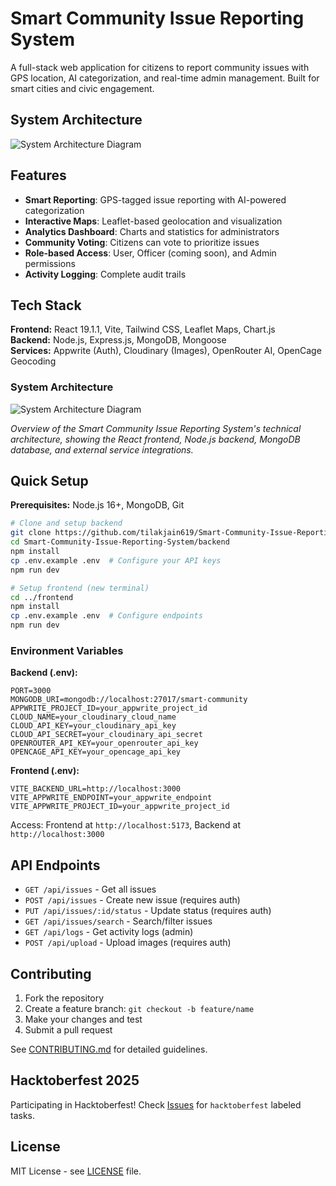 # Smart Community Issue Reporting System

A full-stack web application for citizens to report community issues with GPS location, AI categorization, and real-time admin management. Built for smart cities and civic engagement.

## System Architecture

![System Architecture Diagram](./docs/architecture-diagram.png)

## Features

- **Smart Reporting**: GPS-tagged issue reporting with AI-powered categorization
- **Interactive Maps**: Leaflet-based geolocation and visualization
- **Analytics Dashboard**: Charts and statistics for administrators
- **Community Voting**: Citizens can vote to prioritize issues
- **Role-based Access**: User, Officer (coming soon), and Admin permissions
- **Activity Logging**: Complete audit trails

## Tech Stack

**Frontend:** React 19.1.1, Vite, Tailwind CSS, Leaflet Maps, Chart.js  
**Backend:** Node.js, Express.js, MongoDB, Mongoose  
**Services:** Appwrite (Auth), Cloudinary (Images), OpenRouter AI, OpenCage Geocoding

### System Architecture

![System Architecture Diagram](./docs/jagruk-diagram.png)

*Overview of the Smart Community Issue Reporting System's technical architecture, showing the React frontend, Node.js backend, MongoDB database, and external service integrations.*

## Quick Setup

**Prerequisites:** Node.js 16+, MongoDB, Git

```bash
# Clone and setup backend
git clone https://github.com/tilakjain619/Smart-Community-Issue-Reporting-System.git
cd Smart-Community-Issue-Reporting-System/backend
npm install
cp .env.example .env  # Configure your API keys
npm run dev

# Setup frontend (new terminal)
cd ../frontend
npm install
cp .env.example .env  # Configure endpoints
npm run dev
```

### Environment Variables

**Backend (.env):**
```env
PORT=3000
MONGODB_URI=mongodb://localhost:27017/smart-community
APPWRITE_PROJECT_ID=your_appwrite_project_id
CLOUD_NAME=your_cloudinary_cloud_name
CLOUD_API_KEY=your_cloudinary_api_key
CLOUD_API_SECRET=your_cloudinary_api_secret
OPENROUTER_API_KEY=your_openrouter_api_key
OPENCAGE_API_KEY=your_opencage_api_key
```

**Frontend (.env):**
```env
VITE_BACKEND_URL=http://localhost:3000
VITE_APPWRITE_ENDPOINT=your_appwrite_endpoint
VITE_APPWRITE_PROJECT_ID=your_appwrite_project_id
```

Access: Frontend at `http://localhost:5173`, Backend at `http://localhost:3000`

## API Endpoints

- `GET /api/issues` - Get all issues
- `POST /api/issues` - Create new issue (requires auth)
- `PUT /api/issues/:id/status` - Update status (requires auth)
- `GET /api/issues/search` - Search/filter issues
- `GET /api/logs` - Get activity logs (admin)
- `POST /api/upload` - Upload images (requires auth)

## Contributing

1. Fork the repository
2. Create a feature branch: `git checkout -b feature/name`
3. Make your changes and test
4. Submit a pull request

See [CONTRIBUTING.md](CONTRIBUTING.md) for detailed guidelines.

## Hacktoberfest 2025

Participating in Hacktoberfest! Check [Issues](https://github.com/tilakjain619/Smart-Community-Issue-Reporting-System/issues) for `hacktoberfest` labeled tasks.

## License

MIT License - see [LICENSE](LICENSE) file.